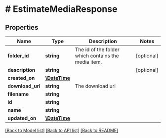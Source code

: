 # # EstimateMediaResponse

## Properties

Name | Type | Description | Notes
------------ | ------------- | ------------- | -------------
**folder_id** | **string** | The id of the folder which contains the media item. | [optional]
**description** | **string** |  | [optional]
**created_on** | [**\DateTime**](\DateTime.md) |  |
**download_url** | **string** | The download url |
**filename** | **string** |  |
**id** | **string** |  |
**name** | **string** |  |
**updated_on** | [**\DateTime**](\DateTime.md) |  |

[[Back to Model list]](../../README.md#models) [[Back to API list]](../../README.md#endpoints) [[Back to README]](../../README.md)
